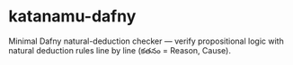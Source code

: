 # katanamu-dafny
Minimal Dafny natural-deduction checker — verify propositional logic with natural deduction rules line by line (కతనం = Reason, Cause).
